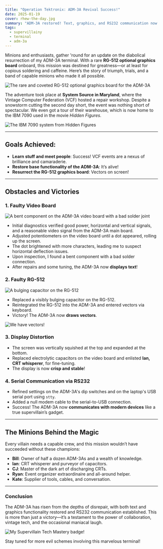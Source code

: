 ```yaml
---
title: "Operation Tektronix: ADM-3A Revival Success!"
date: 2025-01-19
cover: rhew-the-day.jpg
summary: "ADM-3A restored! Text, graphics, and RS232 communication now functional, thanks to VCF workshop heroes and a rare RG-512 graphics board."
tags:
  - supervillainy
  - terminal
  - adm-3a
---
```


Minions and enthusiasts, gather 'round for an update on the diabolical resurrection of my ADM-3A terminal. With a rare **RG-512 optional graphics board** onboard, this mission was destined for greatness—or at least for copious soldering and caffeine. Here’s the story of triumph, trials, and a band of capable minions who made it all possible.

![The rare and coveted RG-512 optional graphics board for the ADM-3A](./rg-512.jpg)

The adventure took place at **System Source in Maryland**, where the Vintage Computer Federation (VCF) hosted a repair workshop. Despite a snowstorm cutting the second day short, the event was nothing short of spectacular. We even got a tour of their warehouse, which is now home to the IBM 7090 used in the movie *Hidden Figures*.

![The IBM 7090 system from Hidden Figures](./hidden-figures-ibm-7090.jpg)

---

## Goals Achieved:
- **Learn stuff and meet people**: Success! VCF events are a nexus of brilliance and camaraderie.
- **Restore base functionality of the ADM-3A**: It’s alive!
- **Resurrect the RG-512 graphics board**: Vectors on screen!

---

## Obstacles and Victories  

### 1. Faulty Video Board

![A bent component on the ADM-3A video board with a bad solder joint](./bent.jpg)

- Initial diagnostics verified good power, horizontal and vertical signals, and a reasonable video signal from the ADM-3A main board.
- Adjusted potentiometers on the video board until a dot appeared, rolling up the screen.
- The dot brightened with more characters, leading me to suspect horizontal deflection issues.
- Upon inspection, I found a bent component with a bad solder connection.
- After repairs and some tuning, the ADM-3A now **displays text**!

### 2. Faulty RG-512

![A bulging capacitor on the RG-512](./capacitor.jpg)

- Replaced a visibly bulging capacitor on the RG-512.
- Reintegrated the RG-512 into the ADM-3A and entered vectors via keyboard.
- Victory! The ADM-3A now **draws vectors**.

![We have vectors!](./vectors.jpg)

### 3. Display Distortion
- The screen was vertically squished at the top and expanded at the bottom.
- Replaced electrolytic capacitors on the video board and enlisted **Ian, CRT whisperer**, for fine-tuning.
- The display is now **crisp and stable**!

### 4. Serial Communication via RS232
- Refined settings on the ADM-3A's dip switches and on the laptop's USB serial port using `stty`.
- Added a null modem cable to the serial-to-USB connection.
- Success! The ADM-3A now **communicates with modern devices** like a true supervillain’s gadget.

---

## The Minions Behind the Magic
Every villain needs a capable crew, and this mission wouldn’t have succeeded without these champions:  
- **Bill**: Owner of half a dozen ADM-3As and a wealth of knowledge.  
- **Ian**: CRT whisperer and purveyor of capacitors.
- **CJ**: Master of the dark art of discharging CRTs.
- **Ryan**: Event organizer extraordinaire and all-around helper.
- **Kate**: Supplier of tools, cables, and conversation.

---

### Conclusion  
The ADM-3A has risen from the depths of disrepair, with both text and graphics functionality restored and RS232 communication established. This is more than just a victory—it’s a testament to the power of collaboration, vintage tech, and the occasional maniacal laugh.

![My Supervillain Tech Mastery badge!](./tech-mastery-badge.webp)

Stay tuned for more evil schemes involving this marvelous terminal!
